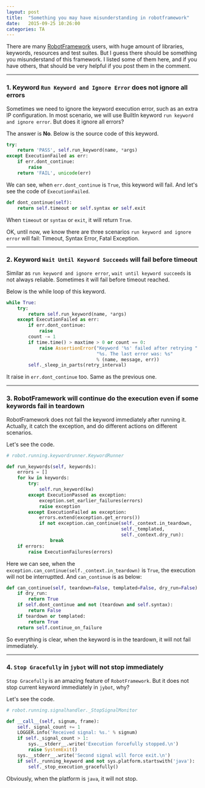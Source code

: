 ```yaml
---
layout: post
title:  "Something you may have misunderstanding in robotframework"
date:   2015-09-25 10:26:00
categories: TA
---
```


There are many [RobotFramework](http://robotframework.org) users, with huge amount of libraries, keywords, resources and test suites. But I guess there should be something you misunderstand of this framework. I listed some of them here, and if you have others, that should be very helpful if you post them in the comment.

---

### 1. Keyword `Run Keyword and Ignore Error` does not ignore all errors

Sometimes we need to ignore the keyword execution error, such as an extra IP configuration. In most scenario, we will use BuiltIn keyword `run keyword and ignore error`. But does it ignore all errors?

The answer is **No**. Below is the source code of this keyword.

```python
try:
    return 'PASS', self.run_keyword(name, *args)
except ExecutionFailed as err:
    if err.dont_continue:
        raise
    return 'FAIL', unicode(err)
```

We can see, when `err.dont_continue` is `True`, this keyword will fail. And let's see the code of `ExecutionFailed`.

```python
def dont_continue(self):
    return self.timeout or self.syntax or self.exit
```

When `timeout` or `syntax` or `exit`, it will return `True`.

OK, until now, we know there are three scenarios `run keyword and ignore error` will fail: Timeout, Syntax Error, Fatal Exception.

---

### 2. Keyword `Wait Until Keyword Succeeds` will fail before timeout

Similar as `run keyword and ignore error`, `wait until keyword succeeds` is not always reliable. Sometimes it will fail before timeout reached.

Below is the while loop of this keyword.

```python
while True:
    try:
        return self.run_keyword(name, *args)
    except ExecutionFailed as err:
        if err.dont_continue:
            raise
        count -= 1
        if time.time() > maxtime > 0 or count == 0:
            raise AssertionError("Keyword '%s' failed after retrying "
                                 "%s. The last error was: %s"
                                 % (name, message, err))
        self._sleep_in_parts(retry_interval)
```

It raise in `err.dont_continue` too. Same as the previous one.


---

### 3. RobotFramework will continue do the execution even if some keywords fail in teardown

RobotFramework does not fail the keyword immediately after running it. Actually, it catch the exception, and do different actions on different scenarios.

Let's see the code.

```python
# robot.running.keywordrunner.KeywordRunner

def run_keywords(self, keywords):
    errors = []
    for kw in keywords:
        try:
            self.run_keyword(kw)
        except ExecutionPassed as exception:
            exception.set_earlier_failures(errors)
            raise exception
        except ExecutionFailed as exception:
            errors.extend(exception.get_errors())
            if not exception.can_continue(self._context.in_teardown,
                                          self._templated,
                                          self._context.dry_run):
                break
    if errors:
        raise ExecutionFailures(errors)
```

Here we can see, when the `exception.can_continue(self._context.in_teardown)` is `True`, the execution will not be interruptted. And `can_continue` is as below:

```python
def can_continue(self, teardown=False, templated=False, dry_run=False):
    if dry_run:
        return True
    if self.dont_continue and not (teardown and self.syntax):
        return False
    if teardown or templated:
        return True
    return self.continue_on_failure
```

So everything is clear, when the keyword is in the teardown, it will not fail immediately.

---

### 4. `Stop Gracefully` in `jybot` will not stop immediately

`Stop Gracefully` is an amazing feature of `RobotFramework`. But it does not stop current keyword immediately in `jybot`, why?

Let's see the code.

```python
# robot.running.signalhandler._StopSignalMonitor

def __call__(self, signum, frame):
    self._signal_count += 1
    LOGGER.info('Received signal: %s.' % signum)
    if self._signal_count > 1:
        sys.__stderr__.write('Execution forcefully stopped.\n')
        raise SystemExit()
    sys.__stderr__.write('Second signal will force exit.\n')
    if self._running_keyword and not sys.platform.startswith('java'):
        self._stop_execution_gracefully()
```

Obviously, when the platform is `java`, it will not stop.

